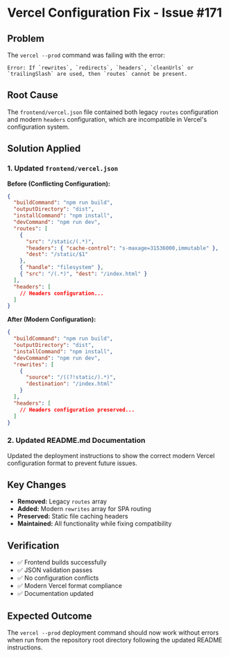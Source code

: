 # Vercel Configuration Fix - Issue #171

## Problem
The `vercel --prod` command was failing with the error:
```
Error: If `rewrites`, `redirects`, `headers`, `cleanUrls` or `trailingSlash` are used, then `routes` cannot be present.
```

## Root Cause
The `frontend/vercel.json` file contained both legacy `routes` configuration and modern `headers` configuration, which are incompatible in Vercel's configuration system.

## Solution Applied

### 1. Updated `frontend/vercel.json`
**Before (Conflicting Configuration):**
```json
{
  "buildCommand": "npm run build",
  "outputDirectory": "dist", 
  "installCommand": "npm install",
  "devCommand": "npm run dev",
  "routes": [
    {
      "src": "/static/(.*)",
      "headers": { "cache-control": "s-maxage=31536000,immutable" },
      "dest": "/static/$1"
    },
    { "handle": "filesystem" },
    { "src": "/(.*)", "dest": "/index.html" }
  ],
  "headers": [
    // Headers configuration...
  ]
}
```

**After (Modern Configuration):**
```json
{
  "buildCommand": "npm run build",
  "outputDirectory": "dist",
  "installCommand": "npm install", 
  "devCommand": "npm run dev",
  "rewrites": [
    {
      "source": "/((?!static/).*)",
      "destination": "/index.html"
    }
  ],
  "headers": [
    // Headers configuration preserved...
  ]
}
```

### 2. Updated README.md Documentation
Updated the deployment instructions to show the correct modern Vercel configuration format to prevent future issues.

## Key Changes
- **Removed:** Legacy `routes` array
- **Added:** Modern `rewrites` array for SPA routing
- **Preserved:** Static file caching headers
- **Maintained:** All functionality while fixing compatibility

## Verification
- ✅ Frontend builds successfully
- ✅ JSON validation passes
- ✅ No configuration conflicts
- ✅ Modern Vercel format compliance
- ✅ Documentation updated

## Expected Outcome
The `vercel --prod` deployment command should now work without errors when run from the repository root directory following the updated README instructions.
